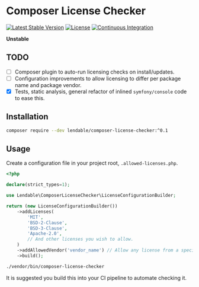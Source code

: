 # Composer License Checker

[![Latest Stable Version](https://poser.pugx.org/lendable/composer-license-checker/v/stable)](https://packagist.org/packages/lendable/composer-license-checker)
[![License](https://poser.pugx.org/lendable/composer-license-checker/license)](https://packagist.org/packages/lendable/composer-license-checker)
[![Continuous Integration](https://github.com/lendable/composer-license-checker/actions/workflows/ci.yml/badge.svg)](https://github.com/lendable/composer-license-checker/actions/workflows/ci.yml)

**Unstable**

## TODO

- [ ] Composer plugin to auto-run licensing checks on install/updates. 
- [ ] Configuration improvements to allow licensing to differ per package name and package vendor.
- [x] Tests, static analysis, general refactor of inlined `symfony/console` code to ease this. 

## Installation

```sh
composer require --dev lendable/composer-license-checker:^0.1
```

## Usage

Create a configuration file in your project root, `.allowed-licenses.php`.

```php
<?php

declare(strict_types=1);

use Lendable\ComposerLicenseChecker\LicenseConfigurationBuilder;

return (new LicenseConfigurationBuilder())
    ->addLicenses(
        'MIT',
        'BSD-2-Clause',
        'BSD-3-Clause',
        'Apache-2.0',
        // And other licenses you wish to allow.
    )
    ->addAllowedVendor('vendor_name') // Allow any license from a specific vendor, i.e. your own company.
    ->build();

```

```sh
./vendor/bin/composer-license-checker
```

It is suggested you build this into your CI pipeline to automate checking it.
